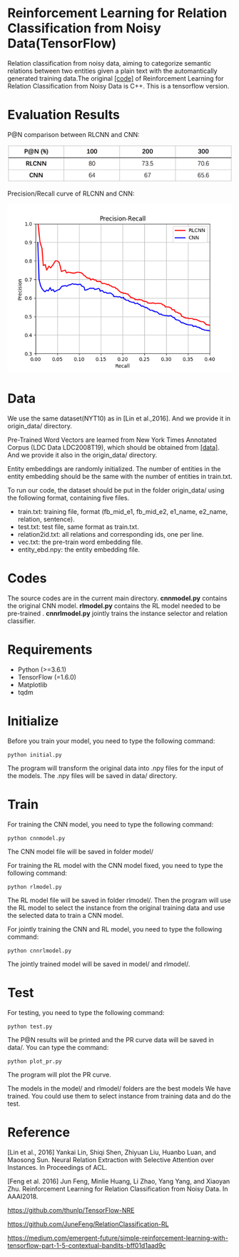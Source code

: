 # Reinforcement Learning for Relation Classification from Noisy Data(TensorFlow)
Relation classification from noisy data, aiming to categorize semantic relations between two entities given a plain text with the automantically generated training data.The original [[code]](https://github.com/JuneFeng/RelationClassification-RL) of Reinforcement Learning for Relation Classification from Noisy Data is C++. This is a tensorflow version.

# Evaluation Results
P@N comparison between RLCNN and CNN:

![](./image/PN_table.png)

Precision/Recall curve of RLCNN and CNN:

![](./image/PR_curve.png)


# Data
We use the same dataset(NYT10) as in [Lin et al.,2016]. And we provide it in origin_data/ directory.

Pre-Trained Word Vectors are learned from New York Times Annotated Corpus (LDC Data LDC2008T19), which should be obtained from [[data]](https://catalog.ldc.upenn.edu/LDC2008T19). And we provide it also in the origin_data/ directory.

Entity embeddings are randomly initialized. The number of entities in the entity embedding should be the same with the number of entities in train.txt.

To run our code, the dataset should be put in the folder origin_data/ using the following format, containing five files.

- train.txt: training file, format (fb_mid_e1, fb_mid_e2, e1_name, e2_name, relation, sentence).
- test.txt: test file, same format as train.txt.
- relation2id.txt: all relations and corresponding ids, one per line.
- vec.txt: the pre-train word embedding file.
- entity_ebd.npy: the entity embedding file.

# Codes
The source codes are in the current main directory. **cnnmodel.py** contains the original CNN model. **rlmodel.py** contains the RL model needed to be pre-trained . **cnnrlmodel.py** jointly trains the instance selector and relation classifier.

# Requirements
- Python (>=3.6.1)
- TensorFlow (=1.6.0)
- Matplotlib
- tqdm

# Initialize

Before you train your model, you need to type the following command:

	python initial.py
The program will transform the original data into .npy files for the input of the models. The .npy files will be saved in data/ directory.

# Train
For training the CNN model, you need to type the following command:

	python cnnmodel.py
The CNN model file will be saved in folder model/

For training the RL model with the CNN model fixed, you need to type the following command:

	python rlmodel.py
The RL model file will be saved in folder rlmodel/. Then the program will use the RL model to select the instance from the original training data and use the selected data to train a CNN model.

For jointly training the CNN and RL model, you need to type the following command:

	python cnnrlmodel.py
The jointly trained model will be saved in model/ and rlmodel/.




# Test
For testing, you need to type the following command:

	python test.py
The P@N results will be printed and the PR curve data will be saved in data/. You can type the command:

	python plot_pr.py
The program will plot the PR curve.

The models in the model/ and rlmodel/ folders are the best models We have trained. You could use them to select instance from training data and do the test.

# Reference

[Lin et al., 2016] Yankai Lin, Shiqi Shen, Zhiyuan Liu, Huanbo Luan, and Maosong Sun. Neural Relation Extraction with Selective Attention over Instances. In Proceedings of ACL.

[Feng et al. 2016] Jun Feng, Minlie Huang, Li Zhao, Yang Yang, and Xiaoyan Zhu. Reinforcement Learning for Relation Classification from Noisy Data. In AAAI2018.

https://github.com/thunlp/TensorFlow-NRE

https://github.com/JuneFeng/RelationClassification-RL

https://medium.com/emergent-future/simple-reinforcement-learning-with-tensorflow-part-1-5-contextual-bandits-bff01d1aad9c
